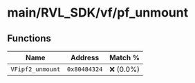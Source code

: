 # main/RVL_SDK/vf/pf_unmount

## Functions

| Name | Address | Match % |
|------|---------|---------|
| `VFipf2_unmount` | `0x80484324` | :x: (0.0%) |